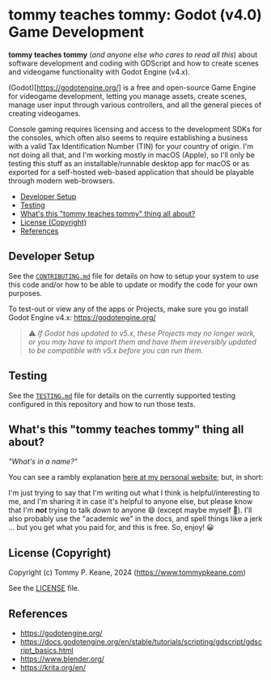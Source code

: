 # tommy teaches tommy: Godot (v4.0) Game Development

__tommy teaches tommy__ (_and anyone else who cares to read all this_) about software development and coding with GDScript and how to create scenes and videogame functionality with Godot Engine (v4.x).

(Godot)[https://godotengine.org/] is a free and open-source Game Engine for videogame development, letting you manage assets, create scenes, manage user input through various controllers, and all the general pieces of creating videogames.

Console gaming requires licensing and access to the development SDKs for the consoles, which often also seems to require establishing a business with a valid Tax Identification Number (TIN) for your country of origin. I'm not doing all that, and I'm working mostly in macOS (Apple), so I'll only be testing this stuff as an installable/runnable desktop app for macOS or as exported for a self-hosted web-based application that should be playable through modern web-browsers.

<!-- MarkdownTOC -->

- [Developer Setup](#developer-setup)
- [Testing](#testing)
- [What's this "tommy teaches tommy" thing all about?](#whats-this-tommy-teaches-tommy-thing-all-about)
- [License \(Copyright\)](#license-copyright)
- [References](#references)

<!-- /MarkdownTOC -->

<a id="developer-setup"></a>
## Developer Setup

See the [`CONTRIBUTING.md`](./.github/CONTRIBUTING.md) file for details on how to setup your system to use this code and/or how to be able to update or modify the code for your own purposes.

To test-out or view any of the apps or Projects, make sure you go install Godot Engine v4.x: https://godotengine.org/

> ⚠️ _If Godot has updated to v5.x, these Projects may no longer work, or you may have to import them and have them irreversibly updated to be compatible with v5.x before you can run them._

<a id="testing"></a>
## Testing

See the [`TESTING.md`](./TESTING.md) file for details on the currently supported testing configured in this repository and how to run those tests.

<a id="whats-this-tommy-teaches-tommy-thing-all-about"></a>
## What's this "tommy teaches tommy" thing all about?

_"What's in a name?"_

You can see a rambly explanation [here at my personal website](https://tommypkeane.com/about-tommy/tommy-teaches-tommy.html); but, in short:

I'm just trying to say that I'm writing out what I think is helpful/interesting to me, and I'm sharing it in case it's helpful to anyone else, but please know that I'm ___not___ trying to talk _down_ to anyone :smile: (except maybe myself :ghost:). I'll also probably use the "academic we" in the docs, and spell things like a jerk ... but you get what you paid for, and this is free. So, enjoy! 😀

<a id="license-copyright"></a>
## License (Copyright)

Copyright (c) Tommy P. Keane, 2024 (https://www.tommypkeane.com)

See the [LICENSE](./LICENSE) file.

<a id="references"></a>
## References

- https://godotengine.org/
- https://docs.godotengine.org/en/stable/tutorials/scripting/gdscript/gdscript_basics.html
- https://www.blender.org/
- https://krita.org/en/
